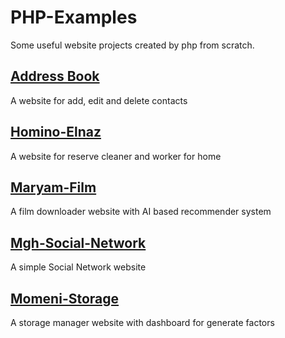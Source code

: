 # PHP-Examples
Some useful website projects created by php from scratch.

## [Address Book](Address-Book)
A website for add, edit and delete contacts

## [Homino-Elnaz](Homino-Elnaz)
A website for reserve cleaner and worker for home

## [Maryam-Film](Maryam-Film)
A film downloader website with AI based recommender system 

## [Mgh-Social-Network](Mgh-Social-Network)
A simple Social Network website

## [Momeni-Storage](Momeni-Storage)
A storage manager website with dashboard for generate factors
